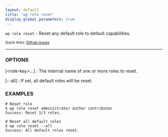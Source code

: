 ```yaml
---
layout: default
title: 'wp role reset'
display_global_parameters: true
---
```


`wp role reset` - Reset any default role to default capabilities.

<small>Quick links: <a href="https://github.com/wp-cli/wp-cli/issues?q=is%3Aopen+label%3Acommand%3Arole-reset+sort%3Aupdated-desc">Github issues</a></small>

<hr />

### OPTIONS

[&lt;role-key&gt;...]
: The internal name of one or more roles to reset.

[\--all]
: If set, all default roles will be reset.

### EXAMPLES

    # Reset role
    $ wp role reset administrator author contributor
    Success: Reset 1/3 roles.

    # Reset all default roles
    $ wp role reset --all
    Success: All default roles reset.



